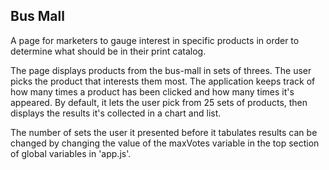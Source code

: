 ## Bus Mall

A page for marketers to gauge interest in specific products in order to determine what should be in their print catalog.


The page displays products from the bus-mall in sets of threes. The user picks the product that interests them most. The application keeps track of how many times a product has been clicked and how many times it's appeared. By default, it lets the user pick from 25 sets of products, then displays the results it's collected in a chart and list.

The number of sets the user it presented before it tabulates results can be changed by changing the value of the maxVotes variable in the top section of global variables in 'app.js'.